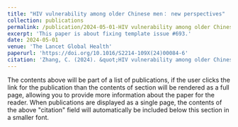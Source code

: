 ```yaml
---
title: "HIV vulnerability among older Chinese men： new perspectives"
collection: publications
permalink: /publication/2024-05-01-HIV vulnerability among older Chinese men： new perspectives-number-10
excerpt: 'This paper is about fixing template issue #693.'
date: 2024-05-01
venue: 'The Lancet Global Health'
paperurl: 'https://doi.org/10.1016/S2214-109X(24)00084-6'
citation: 'Zhang, C. (2024). &quot;HIV vulnerability among older Chinese men： new perspectives.&quot; <i>The Lancet Global Health</i>. 12(5),e742.'
---
```


The contents above will be part of a list of publications, if the user clicks the link for the publication than the contents of section will be rendered as a full page, allowing you to provide more information about the paper for the reader. When publications are displayed as a single page, the contents of the above "citation" field will automatically be included below this section in a smaller font.
